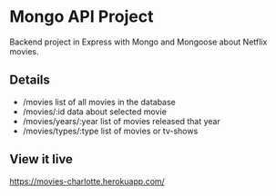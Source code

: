 # Mongo API Project

Backend project in Express with Mongo and Mongoose about Netflix movies.

## Details

* /movies list of all movies in the database
* /movies/:id data about selected movie
* /movies/years/:year list of movies released that year
* /movies/types/:type list of movies or tv-shows

## View it live

https://movies-charlotte.herokuapp.com/
